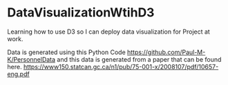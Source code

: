 # DataVisualizationWtihD3
Learning how to use D3 so I can deploy data visualization for Project at work.

Data is generated using this Python Code https://github.com/Paul-M-K/PersonnelData and this data is generated from a paper that can be found here. https://www150.statcan.gc.ca/n1/pub/75-001-x/2008107/pdf/10657-eng.pdf
